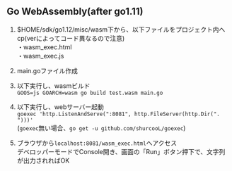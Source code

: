 ## Go WebAssembly(after go1.11)
1. $HOME/sdk/go1.12/misc/wasm下から、以下ファイルをプロジェクト内へcp(verによってコード異なるので注意)  
   ・wasm_exec.html  
   ・wasm_exec.js  

1. main.goファイル作成  

1. 以下実行し、wasmビルド  
   `GOOS=js GOARCH=wasm go build test.wasm main.go`  

1. 以下実行し、webサーバー起動  
   `goexec 'http.ListenAndServe(":8081", http.FileServer(http.Dir(".
")))'`  
   (`goexec`無い場合、`go get -u github.com/shurcooL/goexec`)  

1. ブラウザから`localhost:8081/wasm_exec.html`へアクセス  
   デベロッパーモードでConsole開き、画面の「Run」ボタン押下で、文字列が出力されればOK  

